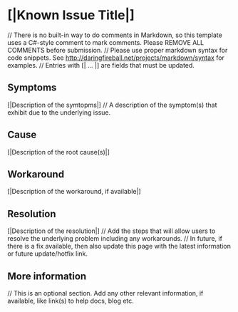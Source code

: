 # [|Known Issue Title|]
// There is no built-in way to do comments in Markdown, so this template uses a C#-style comment to mark comments. Please REMOVE ALL COMMENTS before submission.
// Please use proper markdown syntax for code snippets. See http://daringfireball.net/projects/markdown/syntax for examples.
// Entries with [| ... |] are fields that must be updated.
## Symptoms
[|Description of the symtopms|]
// A description of the symptom(s) that exhibit due to the  underlying issue. 
## Cause
[|Description of the root cause(s)|]
## Workaround 
[|Description of the workaround, if available|]

## Resolution
[|Description of the resolution|]
// Add the steps that will allow users to resolve the underlying problem including any workarounds. 
// In future, if there is a fix available, then also update this page with the latest information or future update/hotfix link.
## More information
// This is an optional section. Add any other relevant information, if available, like link(s) to help docs, blog etc. 
